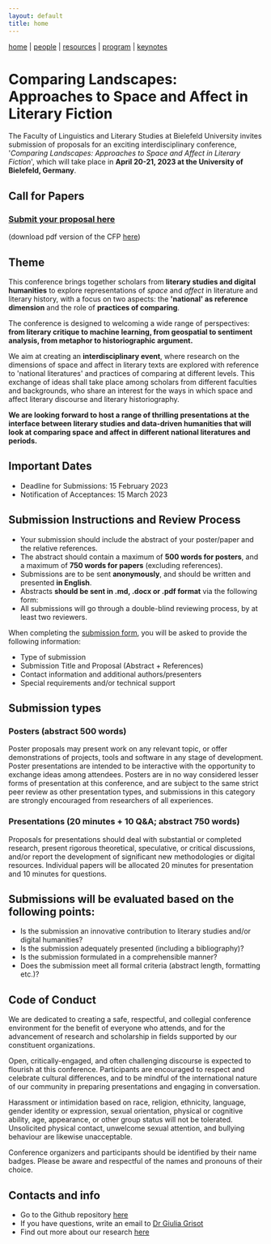 ```yaml
---
layout: default
title: home
---
```


[home](index.md) | [people](people.md) | [resources](resources.md) | [program](program.md) | [keynotes](keynotes.md) 

# Comparing Landscapes: Approaches to Space and Affect in Literary Fiction

The Faculty of Linguistics and Literary Studies at Bielefeld University invites submission of proposals for an exciting interdisciplinary conference, '*Comparing Landscapes: Approaches to Space and Affect in Literary Fiction*', which will take place in **April 20-21, 2023 at the University of Bielefeld, Germany**.

## Call for Papers

### [**Submit your proposal here**](https://forms.gle/3FUn59ime3xMQV5X9)
(download pdf version of the CFP [here](call_for_papers.pdf))

## Theme 

This conference brings together scholars from **literary studies and digital humanities** to explore representations of *space* and *affect* in literature and literary history, with a focus on two aspects: the **'national' as reference dimension** and the role of **practices of comparing**.

The conference is designed to welcoming a wide range of perspectives: **from literary critique to machine learning, from geospatial to sentiment analysis, from metaphor to historiographic argument.**

We aim at creating an **interdisciplinary event**, where research on the dimensions of space and affect in literary texts are explored with reference to 'national literatures' and practices of comparing at different levels.
This exchange of ideas shall take place among scholars from different faculties and backgrounds, who share an interest for the ways in which space and affect literary discourse and literary historiography.

**We are looking forward to host a range of thrilling presentations at the interface between literary studies and data-driven humanities that will look at comparing space and affect in different national literatures and periods.**


## Important Dates

- Deadline for Submissions: 15 February 2023
- Notification of Acceptances: 15 March 2023

## Submission Instructions and Review Process

- Your submission should include the abstract of your poster/paper and the relative references.
- The abstract should contain a maximum of **500 words for posters**, and a maximum of **750 words for papers** (excluding references).
- Submissions are to be sent **anonymously**, and should be written and presented **in English**.
- Abstracts **should be sent in .md, .docx or .pdf format** via the following form: 
- All submissions will go through a double-blind reviewing process, by at least two reviewers.

When completing the [submission form](https://forms.gle/3FUn59ime3xMQV5X9), you will be asked to provide the following information:

- Type of submission
- Submission Title and Proposal (Abstract + References)
- Contact information and additional authors/presenters
- Special requirements and/or technical support

## Submission types

### Posters (abstract 500 words) 

Poster proposals may present work on any relevant topic, or offer demonstrations of projects, tools and software in any stage of development. Poster presentations are intended to be interactive with the opportunity to exchange ideas among attendees.
Posters are in no way considered lesser forms of presentation at this conference, and are subject to the same strict peer review as other presentation types, and submissions in this category are strongly encouraged from researchers of all experiences.

### Presentations (20 minutes + 10 Q&A; abstract 750 words)
Proposals for presentations should deal with substantial or completed research, present rigorous theoretical, speculative, or critical discussions, and/or report the development of significant new methodologies or digital resources. Individual papers will be allocated 20 minutes for presentation and 10 minutes for questions.


## Submissions will be evaluated based on the following points:
- Is the submission an innovative contribution to literary studies and/or digital humanities?
- Is the submission adequately presented (including a bibliography)? 
- Is the submission formulated in a comprehensible manner? 
- Does the submission meet all formal criteria (abstract length, formatting etc.)?

## Code of Conduct

We are dedicated to creating a safe, respectful, and collegial conference environment for the benefit of everyone who attends, and for the advancement of research and scholarship in fields supported by our constituent organizations.

Open, critically-engaged, and often challenging discourse is expected to flourish at this conference. Participants are encouraged to respect and celebrate cultural differences, and to be mindful of the international nature of our community in preparing presentations and engaging in conversation.

Harassment or intimidation based on race, religion, ethnicity, language, gender identity or expression, sexual orientation, physical or cognitive ability, age, appearance, or other group status will not be tolerated.
Unsolicited physical contact, unwelcome sexual attention, and bullying behaviour are likewise unacceptable.

Conference organizers and participants should be identified by their name badges. Please be aware and respectful of the names and pronouns of their choice.

## Contacts and info

- Go to the Github repository [here](https://github.com/comparing-landscapes/comparing-landscapes.github.io)
- If you have questions, write an email to [Dr Giulia Grisot](mailto:giulia.grisot@uni-bielefeld.de)
- Find out more about our research [here](https://mountain-sentiment.github.io)
